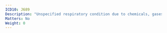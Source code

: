 ```yaml
---
ICD10: J689
Description: "Unspecified respiratory condition due to chemicals, gases, fumes and vapours"
Matters: No
Weight: 0
---
```


